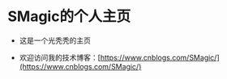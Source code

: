 # SMagic的个人主页
- 这是一个光秃秃的主页

- 欢迎访问我的技术博客：[https://www.cnblogs.com/SMagic/](https://www.cnblogs.com/SMagic/)
